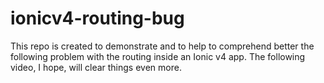 # ionicv4-routing-bug

This repo is created to demonstrate and to help to comprehend better the following problem with the routing inside an Ionic v4 app.
The following video, I hope, will clear things even more.
